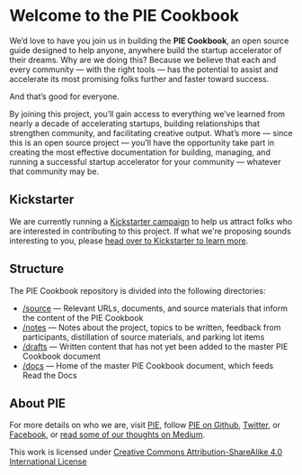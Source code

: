 # Welcome to the PIE Cookbook

We’d love to have you join us in building the **PIE Cookbook**, an open source guide designed to help anyone, anywhere build the startup accelerator of their dreams. Why are we doing this? Because we believe that each and every community — with the right tools — has the potential to assist and accelerate its most promising folks further and faster toward success. 

And that’s good for everyone.

By joining this project, you’ll gain access to everything we’ve learned from nearly a decade of accelerating startups, building relationships that strengthen community, and facilitating creative output. What’s more — since this is an open source project — you’ll have the opportunity take part in creating the most effective documentation for building, managing, and running a successful startup accelerator for your community — whatever that community may be.

## Kickstarter

We are currently running a [Kickstarter campaign](https://www.kickstarter.com/projects/turoczy/pie-cookbook-an-open-source-guide-for-startup-acce) to help us attract folks who are interested in contributing to this project. If what we're proposing sounds interesting to you, please [head over to Kickstarter to learn more](https://www.kickstarter.com/projects/turoczy/pie-cookbook-an-open-source-guide-for-startup-acce ). 

## Structure

The PIE Cookbook repository is divided into the following directories:

- [/source](https://github.com/piepdx/pie-cookbook/source/) — Relevant URLs, documents, and source materials that inform the content of the PIE Cookbook
- [/notes](https://github.com/piepdx/pie-cookbook/notes/) — Notes about the project, topics to be written, feedback from participants, distillation of source materials, and parking lot items
- [/drafts](https://github.com/piepdx/pie-cookbook/drafts/) — Written content that has not yet been added to the master PIE Cookbook document
- [/docs](https://github.com/piepdx/pie-cookbook/docs) — Home of the master PIE Cookbook document, which feeds Read the Docs


## About PIE
For more details on who we are, visit [PIE](http://piepdx.com), follow [PIE on Github](https://github.com/piepdx), [Twitter](http://twitter.com/piepdx), or [Facebook](http://facebook.com/piepdx), or [read some of our thoughts on Medium](https://medium.com/portland-incubator-experiment).

This work is licensed under [Creative Commons Attribution-ShareAlike 4.0 International License](https://github.com/piepdx/pie-cookbook/blob/master/LICENSE.txt)